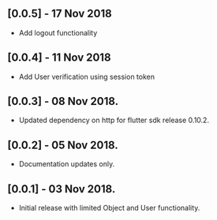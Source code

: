 ## [0.0.5] - 17 Nov 2018

* Add logout functionality

## [0.0.4] - 11 Nov 2018

* Add User verification using session token

## [0.0.3] - 08 Nov 2018.

* Updated dependency on http  for flutter sdk release 0.10.2.

## [0.0.2] - 05 Nov 2018.

* Documentation updates only.

## [0.0.1] - 03 Nov 2018.

* Initial release with limited Object and User functionality.
